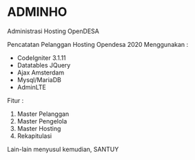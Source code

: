 # ADMINHO
Administrasi Hosting OpenDESA

Pencatatan Pelanggan Hosting Opendesa 2020
Menggunakan :
- CodeIgniter 3.1.11
- Datatables JQuery
- Ajax Amsterdam
- Mysql/MariaDB
- AdminLTE

Fitur :
1. Master Pelanggan
2. Master Pengelola
3. Master Hosting
4. Rekapitulasi

Lain-lain menyusul kemudian, SANTUY
